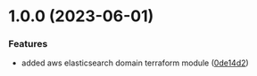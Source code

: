 # 1.0.0 (2023-06-01)


### Features

* added aws elasticsearch domain terraform module ([0de14d2](https://github.com/data-platform-hq/terraform-aws-elasticsearch-domain/commit/0de14d2e4e99bca4403b15162e6b2e2928a29f55))
